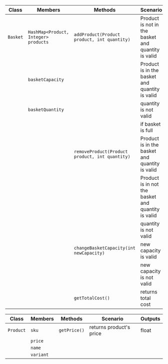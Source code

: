 | Class    | Members                              | Methods                                        | Scenario                                           | Outputs |
|----------|--------------------------------------|------------------------------------------------|----------------------------------------------------|---------|
| `Basket` | `HashMap<Product, Integer> products` | `addProduct(Product product, int quantity)`    | Product is not in the basket and quantity is valid | true    |
|          | `basketCapacity`                     |                                                | Product is in the basket and quantity is valid     | true    |
|          | `basketQuantity`                     |                                                | quantity is not valid                              | false   |
|          |                                      |                                                | if basket is full                                  | false   |
|          |                                      | `removeProduct(Product product, int quantity)` | Product is in the basket and quantity is valid     | true    |
|          |                                      |                                                | Product is in not the basket and quantity is valid | false   |
|          |                                      |                                                | quantity is not valid                              | false   |
|          |                                      | `changeBasketCapacity(int newCapacity)`        | new capacity is valid                              | true    |
|          |                                      |                                                | new capacity is not valid                          | false   |
|          |                                      | `getTotalCost()`                               | returns total cost                                 | float   |

| Class     | Members   | Methods       | Scenario                | Outputs |
|-----------|-----------|---------------|-------------------------|---------|
| `Product` | `sku`     | `getPrice()`  | returns product's price | float   |
|           | `price`   |               |                         |         |
|           | `name`    |               |                         |         |
|           | `variant` |               |                         |         |
